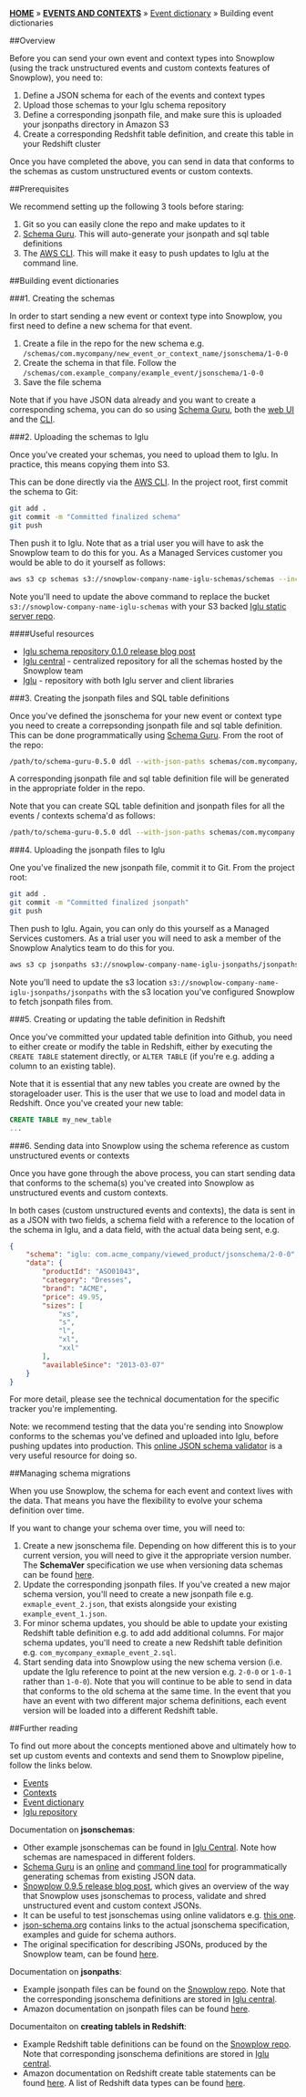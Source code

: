 [**HOME**](Home) » [**EVENTS AND CONTEXTS**](Events-and-Contexts) » [Event dictionary](Event-dictionary) » Building event dictionaries

##Overview

Before you can send your own event and context types into Snowplow (using the track unstructured events and custom contexts features of Snowplow), you need to:

1. Define a JSON schema for each of the events and context types
2. Upload those schemas to your Iglu schema repository
3. Define a corresponding jsonpath file, and make sure this is uploaded your jsonpaths directory in Amazon S3
4. Create a corresponding Redshfit table definition, and create this table in your Redshift cluster

Once you have completed the above, you can send in data that conforms to the schemas as custom unstructured events or custom contexts.

##Prerequisites

We recommend setting up the following 3 tools before staring:

1. Git so you can easily clone the repo and make updates to it
2. [Schema Guru](https://github.com/snowplow/schema-guru). This will auto-generate your jsonpath and sql table definitions
3. The [AWS CLI](https://aws.amazon.com/cli/). This will make it easy to push updates to Iglu at the command line.

##Building event dictionaries

###1. Creating the schemas

In order to start sending a new event or context type into Snowplow, you first need to define a new schema for that event.

1. Create a file in the repo for the new schema e.g. `/schemas/com.mycompany/new_event_or_context_name/jsonschema/1-0-0`
2. Create the schema in that file. Follow the `/schemas/com.example_company/example_event/jsonschema/1-0-0`
3. Save the file schema

Note that if you have JSON data already and you want to create a corresponding schema, you can do so using [Schema Guru](https://github.com/snowplow/schema-guru), both the [web UI](http://schemaguru.snowplowanalytics.com/) and the [CLI](https://github.com/snowplow/schema-guru).

###2. Uploading the schemas to Iglu

Once you've created your schemas, you need to upload them to Iglu. In practice, this means copying them into S3.

This can be done directly via the [AWS CLI](http://aws.amazon.com/cli/). In the project root, first commit the schema to Git:

```sh
git add .
git commit -m "Committed finalized schema"
git push
```

Then push it to Iglu. Note that as a trial user you will have to ask the Snowplow team to do this for you. As a Managed Services customer you would be able to do it yourself as follows:

```sh
aws s3 cp schemas s3://snowplow-company-name-iglu-schemas/schemas --include "*" --recursive
```

Note you'll need to update the above command to replace the bucket `s3://snowplow-company-name-iglu-schemas` with your S3 backed [Iglu static server repo](https://github.com/snowplow/iglu/wiki/Static-repo-setup).

####Useful resources

- [Iglu schema repository 0.1.0 release blog post](http://snowplowanalytics.com/blog/2014/07/01/iglu-schema-repository-released/)
- [Iglu central](https://github.com/snowplow/iglu-central) - centralized repository for all the schemas hosted by the Snowplow team
- [Iglu](https://github.com/snowplow/iglu) - repository with both Iglu server and client libraries

###3. Creating the jsonpath files and SQL table definitions

Once you've defined the jsonschema for your new event or context type you need to create a correpsonding jsonpath file and sql table definition. This can be done programmatically using [Schema Guru](https://github.com/snowplow/schema-guru). From the root of the repo:

```sh
/path/to/schema-guru-0.5.0 ddl --with-json-paths schemas/com.mycompany/new_event_or_context_name
```

A corresponding jsonpath file and sql table definition file will be generated in the appropriate folder in the repo.

Note that you can create SQL table definition and jsonpath files for all the events / contexts schema'd as follows:

```sh
/path/to/schema-guru-0.5.0 ddl --with-json-paths schemas/com.mycompany
```

###4. Uploading the jsonpath files to Iglu

One you've finalized the new jsonpath file, commit it to Git. From the project root:

```sh
git add .
git commit -m "Committed finalized jsonpath"
git push
```

Then push to Iglu. Again, you can only do this yourself as a Managed Services customers. As a trial user you will need to ask a member of the Snowplow Analytics team to do this for you.

```sh
aws s3 cp jsonpaths s3://snowplow-company-name-iglu-jsonpaths/jsonpaths --include "*" --recursive
```

Note you'll need to update the s3 location `s3://snowplow-company-name-iglu-jsonpaths/jsonpaths` with the s3 location you've configured Snowplow to fetch jsonpath files from.

###5. Creating or updating the table definition in Redshift

Once you've committed your updated table definition into Github, you need to either create or modify the table in Redshift, either by executing the `CREATE TABLE` statement directly, or `ALTER TABLE` (if you're e.g. adding a column to an existing table).

Note that it is essential that any new tables you create are owned by the storageloader user. This is the user that we use to load and model data in Redshift. Once you've created your new table:

```sql
CREATE TABLE my_new_table
...
```

###6. Sending data into Snowplow using the schema reference as custom unstructured events or contexts

Once you have gone through the above process, you can start sending data that conforms to the schema(s) you've created into Snowplow as unstructured events and custom contexts.

In both cases (custom unstructured events and contexts), the data is sent in as a JSON with two fields, a schema field with a reference to the location of the schema in Iglu, and a data field, with the actual data being sent, e.g.

```json
{
    "schema": "iglu: com.acme_company/viewed_product/jsonschema/2-0-0",
    "data": {
        "productId": "ASO01043",
        "category": "Dresses",
        "brand": "ACME",
        "price": 49.95,
        "sizes": [
            "xs",
            "s",
            "l",
            "xl",
            "xxl"
        ],
        "availableSince": "2013-03-07"
    }
}
```

For more detail, please see the technical documentation for the specific tracker you're implementing.

Note: we recommend testing that the data you're sending into Snowplow conforms to the schemas you've defined and uploaded into Iglu, before pushing updates into production. This [online JSON schema validator](http://jsonschemalint.com/draft4/) is a very useful resource for doing so.

##Managing schema migrations

When you use Snowplow, the schema for each event and context lives with the data. That means you have the flexibility to evolve your schema definition over time.

If you want to change your schema over time, you will need to:

1. Create a new jsonschema file. Depending on how different this is to your current version, you will need to give it the appropriate version number. The **SchemaVer** specification we use when versioning data schemas can be found [here](http://snowplowanalytics.com/blog/2014/05/13/introducing-schemaver-for-semantic-versioning-of-schemas/).
2. Update the corresponding jsonpath files. If you've created a new major schema version, you'll need to create a new jsonpath file e.g. `exmaple_event_2.json`, that exists alongside your existing `example_event_1.json`.
3. For minor schema updates, you should be able to update your existing Redshift table definition e.g. to add add additional columns. For major schema updates, you'll need to create a new Redshift table definition e.g. `com_mycompany_exmaple_event_2.sql`.
4. Start sending data into Snowplow using the new schema version (i.e. update the Iglu reference to point at the new version e.g. `2-0-0` or `1-0-1` rather than `1-0-0`). Note that you will continue to be able to send in data that conforms to the old schema at the same time. In the event that you have an event with two different major schema definitions, each event version will be loaded into a different Redshift table.

##Further reading

To find out more about the concepts mentioned above and ultimately how to set up custom events and contexts and send them to Snowplow pipeline, follow the links below.

- [Events](Events-overview)
- [Contexts](Contexts-overview)
- [Event dictionary](Event-dictionary)
- [Iglu repository](Iglu-repository)

Documentation on **jsonschemas**:

- Other example jsonschemas can be found in [Iglu Central](https://github.com/snowplow/iglu-central/tree/master/schemas). Note how schemas are namespaced in different folders.
- [Schema Guru](https://github.com/snowplow/schema-guru) is an [online](http://schemaguru.snowplowanalytics.com/) and [command line tool](https://github.com/snowplow/schema-guru) for programmatically generating schemas from existing JSON data.
- [Snowplow 0.9.5 release blog post](http://snowplowanalytics.com/blog/2014/07/09/snowplow-0.9.5-released-with-json-validation-shredding/), which gives an overview of the way that Snowplow uses jsonschemas to process, validate and shred unstructured event and custom context JSONs.
- It can be useful to test jsonschemas using online validators e.g. [this one](http://jsonschemalint.com/draft4/).
- [json-schema.org](http://json-schema.org/) contains links to the actual jsonschema specification, examples and guide for schema authors.
- The original specification for describing JSONs, produced by the Snowplow team, can be found [here](http://snowplowanalytics.com/blog/2014/05/15/introducing-self-describing-jsons/).

Documentation on **jsonpaths**:

- Example jsonpath files can be found on the [Snowplow repo](https://github.com/snowplow/snowplow/tree/master/4-storage/redshift-storage/jsonpaths). Note that the corresponding jsonschema definitions are stored in [Iglu central](https://github.com/snowplow/iglu-central/tree/master/schemas).
- Amazon documentation on jsonpath files can be found [here](http://docs.aws.amazon.com/redshift/latest/dg/copy-usage_notes-copy-from-json.html).

Documentaiton on **creating tablels in Redshift**:

- Example Redshift table definitions can be found on the [Snowplow repo](https://github.com/snowplow/snowplow/tree/master/4-storage/redshift-storage/sql). Note that corresponding jsonschema definitions are stored in [Iglu central](https://github.com/snowplow/iglu-central/tree/master/schemas).
- Amazon documentation on Redshift create table statements can be found [here](http://docs.aws.amazon.com/redshift/latest/dg/r_CREATE_TABLE_NEW.html). A list of Redshift data types can be found [here](http://docs.aws.amazon.com/redshift/latest/dg/c_Supported_data_types.html).